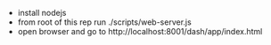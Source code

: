 * install nodejs
* from root of this rep run ./scripts/web-server.js
* open browser and go to http://localhost:8001/dash/app/index.html
